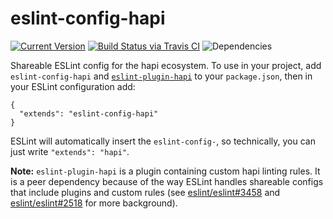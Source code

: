 # eslint-config-hapi

[![Current Version](https://img.shields.io/npm/v/eslint-config-hapi.svg)](https://www.npmjs.org/package/eslint-config-hapi)
[![Build Status via Travis CI](https://travis-ci.org/cjihrig/eslint-config-hapi.svg?branch=master)](https://travis-ci.org/cjihrig/eslint-config-hapi)
![Dependencies](http://img.shields.io/david/cjihrig/eslint-config-hapi.svg)

Shareable ESLint config for the hapi ecosystem. To use in your project, add `eslint-config-hapi` and [`eslint-plugin-hapi`](https://github.com/cjihrig/eslint-plugin-hapi) to your `package.json`, then in your ESLint configuration add:

```
{
  "extends": "eslint-config-hapi"
}
```

ESLint will automatically insert the `eslint-config-`, so technically, you can just write `"extends": "hapi"`.

**Note:** `eslint-plugin-hapi` is a plugin containing custom hapi linting rules. It is a peer dependency because of the way ESLint handles shareable configs that include plugins and custom rules (see [eslint/eslint#3458](https://github.com/eslint/eslint/issues/3458) and [eslint/eslint#2518](https://github.com/eslint/eslint/issues/2518) for more background).
